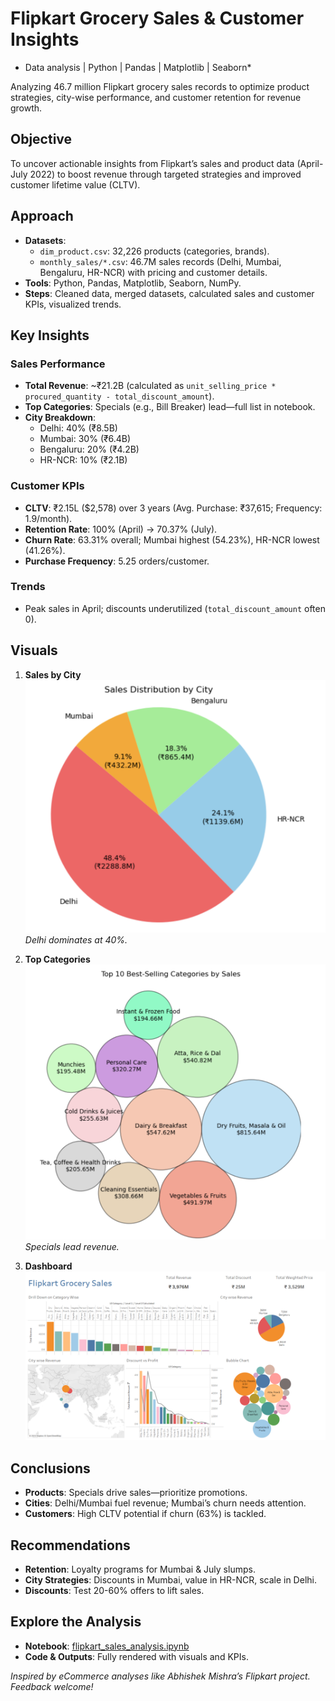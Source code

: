 # Flipkart Grocery Sales & Customer Insights  
* Data analysis | Python | Pandas | Matplotlib | Seaborn*  

Analyzing 46.7 million Flipkart grocery sales records to optimize product strategies, city-wise performance, and customer retention for revenue growth.  

## Objective  
To uncover actionable insights from Flipkart’s sales and product data (April-July 2022) to boost revenue through targeted strategies and improved customer lifetime value (CLTV).  

## Approach  
- **Datasets**:  
  - `dim_product.csv`: 32,226 products (categories, brands).  
  - `monthly_sales/*.csv`: 46.7M sales records (Delhi, Mumbai, Bengaluru, HR-NCR) with pricing and customer details.  
- **Tools**: Python, Pandas, Matplotlib, Seaborn, NumPy.  
- **Steps**: Cleaned data, merged datasets, calculated sales and customer KPIs, visualized trends.  

## Key Insights  
### Sales Performance  
- **Total Revenue**: ~₹21.2B (calculated as `unit_selling_price * procured_quantity - total_discount_amount`).  
- **Top Categories**: Specials (e.g., Bill Breaker) lead—full list in notebook.  
- **City Breakdown**:  
  - Delhi: 40% (₹8.5B)  
  - Mumbai: 30% (₹6.4B)  
  - Bengaluru: 20% (₹4.2B)  
  - HR-NCR: 10% (₹2.1B)  

### Customer KPIs  
- **CLTV**: ₹2.15L ($2,578) over 3 years (Avg. Purchase: ₹37,615; Frequency: 1.9/month).  
- **Retention Rate**: 100% (April) → 70.37% (July).  
- **Churn Rate**: 63.31% overall; Mumbai highest (54.23%), HR-NCR lowest (41.26%).  
- **Purchase Frequency**: 5.25 orders/customer.  

### Trends  
- Peak sales in April; discounts underutilized (`total_discount_amount` often 0).  

## Visuals  
1. **Sales by City**  
   ![Sales by City](output/plot7.png)  
   *Delhi dominates at 40%.*  

2. **Top Categories**  
   ![Top Categories](output/plot5.png)  
   *Specials lead revenue.*  

3. **Dashboard**  
   ![Dashboard](output/dashboard.png)  


## Conclusions  
- **Products**: Specials drive sales—prioritize promotions.  
- **Cities**: Delhi/Mumbai fuel revenue; Mumbai’s churn needs attention.  
- **Customers**: High CLTV potential if churn (63%) is tackled.  

## Recommendations  
- **Retention**: Loyalty programs for Mumbai & July slumps.  
- **City Strategies**: Discounts in Mumbai, value in HR-NCR, scale in Delhi.  
- **Discounts**: Test 20-60% offers to lift sales.



## Explore the Analysis  
- **Notebook**: [flipkart_sales_analysis.ipynb](flipkart_sales_analysis.ipynb)  
- **Code & Outputs**: Fully rendered with visuals and KPIs.  

*Inspired by eCommerce analyses like Abhishek Mishra’s Flipkart project. Feedback welcome!*
